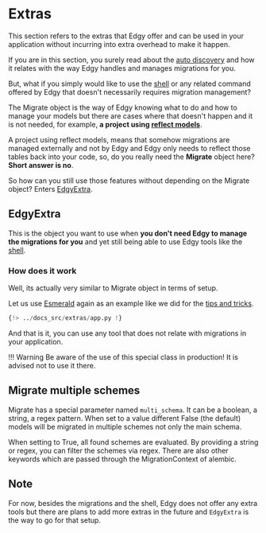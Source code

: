# Extras

This section refers to the extras that Edgy offer and can be used in your application without
incurring into extra overhead to make it happen.

If you are in this section, you surely read about the [auto discovery](./migrations/discovery.md)
and how it relates with the way Edgy handles and manages migrations for you.

But, what if you simply would like to use the [shell](./shell.md) or any related command offered
by Edgy that doesn't necessarily requires migration management?

The Migrate object is the way of Edgy knowing what to do and how to manage your models but there
are cases where that doesn't happen and it is not needed, for example,
**a project using [reflect models](./reflection/reflection.md)**.

A project using reflect models, means that somehow migrations are managed externally and not by
Edgy and Edgy only needs to reflect those tables back into your code, so, do you really need
the **Migrate** object here? **Short answer is no**.

So how can you still use those features without depending on the Migrate object? Enters
[EdgyExtra](#edgyextra).

## EdgyExtra

This is the object you want to use when **you don't need Edgy to manage the migrations for you**
and yet still being able to use Edgy tools like the [shell](./shell.md).


### How does it work

Well, its actually very similar to Migrate object in terms of setup.

Let us use [Esmerald](https://esmerald.dev) again as an example like we did for the
[tips and tricks](./tips-and-tricks.md).

```python hl_lines="12 47"
{!> ../docs_src/extras/app.py !}
```

And that is it, you can use any tool that does not relate with migrations in your application.

!!! Warning
    Be aware of the use of this special class in production! It is advised not to use it there.

## Migrate multiple schemes

Migrate has a special parameter named `multi_schema`. It can be a boolean, a string, a regex pattern.
When set to a value different False (the default) models will be migrated in multiple schemes not only the main schema.

When setting to True, all found schemes are evaluated. By providing a string or regex, you can filter the schemes via regex. There
are also other keywords which are passed through the MigrationContext of alembic.

## Note

For now, besides the migrations and the shell, Edgy does not offer any extra tools but there are
plans to add more extras in the future and `EdgyExtra` is the way to go for that setup.
